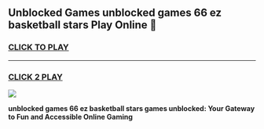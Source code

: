 
## Unblocked Games unblocked games 66 ez basketball stars Play Online 👋
<h3>
<a href="https://news.freeplayer.one?title=unblocked_games_66_ez_basketball_stars&ref=17F">CLICK TO PLAY</a></h3>
<hr>

<h3>
<a href="https://news.freeplayer.one?title=unblocked_games_66_ez_basketball_stars&ref=17F">CLICK 2 PLAY</a>
  
</h3>

<a href="https://news.freeplayer.one?title=unblocked_games_66_ez_basketball_stars&ref=17F/"><img src="https://clearcache.store/games.png"></a>


**unblocked games 66 ez basketball stars games unblocked: Your Gateway to Fun and Accessible Online Gaming**
